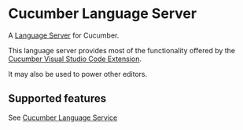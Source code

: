 # Cucumber Language Server

A [Language Server](https://langserver.org/) for Cucumber.

This language server provides most of the functionality offered by the
[Cucumber Visual Studio Code Extension](../../vscode/javascript).

It may also be used to power other editors.

## Supported features

See [Cucumber Language Service](../../language-service/javascript)
